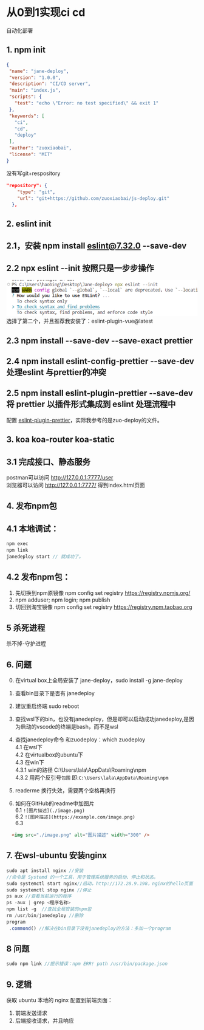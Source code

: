 # 从0到1实现ci cd
自动化部署
## 1. npm init
 ```json
{
  "name": "jane-deploy",
  "version": "1.0.0",
  "description": "CI/CD server",
  "main": "index.js",
  "scripts": {
    "test": "echo \"Error: no test specified\" && exit 1"
  },
  "keywords": [
    "ci",
    "cd",
    "deploy"
  ],
  "author": "zuoxiaobai",
  "license": "MIT"
}
```
没有写git+respository
```json
"repository": {
    "type": "git",
    "url": "git+https://github.com/zuoxiaobai/js-deploy.git"
  },
```
## 2.  eslint init

## 2.1，安装 npm install eslint@7.32.0 --save-dev  
## 2.2 npx eslint --init 按照只是一步步操作  
![](./images/1-eslint-init.png)   
选择了第二个，并且推荐我安装了：eslint-plugin-vue@latest  
## 2.3 npm install --save-dev --save-exact prettier    
## 2.4 npm install eslint-config-prettier --save-dev 处理eslint 与prettier的冲突  
## 2.5  npm install eslint-plugin-prettier --save-dev 将 prettier 以插件形式集成到 eslint 处理流程中
配置 [eslint-plugin-prettier](https://github.com/prettier/eslint-plugin-prettier)，实际我参考的是zuo-deploy的文件。  
## 3. koa koa-router koa-static
## 3.1 完成接口、静态服务  
postman可以访问 http://127.0.0.1:7777/user  
浏览器可以访问 http://127.0.0.1:7777/ 得到index.html页面  
## 4. 发布npm包
## 4.1 本地调试：
```js
npm exec  
npm link  
janedeploy start // 就成功了。
```  
## 4.2 发布npm包：
 1. 先切换到npm原镜像  npm config set registry https://registry.npmjs.org/
 2. npm adduser; npm login; npm publish
 3. 切回到淘宝镜像 npm config set registry https://registry.npm.taobao.org

## 5 杀死进程 
 杀不掉-守护进程  
## 6. 问题
0. 在virtual box上全局安装了 jane-deploy，sudo install -g jane-deploy  
1. 查看bin目录下是否有 janedeploy  
2. 建议重启终端 sudo reboot  
3. 查找wsl下的bin，也没有janedeploy，但是却可以启动成功janedeploy,是因为启动的vscode的终端是bash，而不是wsl
4. 查找janedeploy命令 和zuodeploy：which zuodeploy   
 4.1 在wsl下    
 4.2 在virtualbox的ubuntu下   
 4.3 在win下     
  4.3.1  win的路径 C:\\Users\\lala\\AppData\\Roaming\\npm  
  4.3.2  用两个反引号``包围``  即:`C:\Users\lala\AppData\Roaming\npm `

5.  readerme 换行失效，需要两个空格再换行
6. 如何在GitHub的readme中加图片   
  6.1  `![图片描述](./image.png)`  
  6.2 `![图片描述](https://example.com/image.png)`  
  6.3  
```html
  <img src="./image.png" alt="图片描述" width="300" />
```
## 7. 在wsl-ubuntu 安装nginx
```js
sudo apt install nginx //安装  
//命令是 Systemd 的一个工具，用于管理系统服务的启动、停止和状态。
sudo systemctl start nginx//启动，http://172.28.9.198，nginx的hello页面
sudo systemctl stop nginx //停止
ps aux //查看当前运行的程序
ps -aux | grep <程序名称> 
npm list -g  //查找全局安装的npm包
rm /usr/bin/janedeploy //删除
program
 .commond() //解决在bin目录下没有janedeploy的方法：多加一个program
```
## 8 问题
```js
sudo npm link //提示错误：npm ERR! path /usr/bin/package.json
```
## 9. 逻辑
获取 ubuntu 本地的 nginx 配置到前端页面：
1. 前端发送请求
2. 后端接收请求，并且响应








